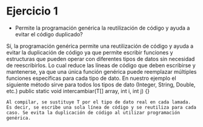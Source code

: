 # Ejercicio 1
- Permite la programación genérica la reutilización de código y ayuda a evitar el código duplicado?

Sí, la programación genérica permite una reutilización de código y ayuda a evitar la duplicación de código ya que permite escribir funciones y estructuras que pueden operar con diferentes tipos de datos sin necesidad de reescribirlos. Lo cual reduce las líneas de código que deben escribirse y mantenerse, ya que una única función genérica puede reemplazar múltiples funciones específicas para cada tipo de dato.
En nuestro ejemplo el siguiente método sirve para todos los tipos de dato (Integer, String, Double, etc.)
    public static <T> void intercambiar(T[] array, int i, int j) {}

    Al compilar, se sustituye T por el tipo de dato real en cada lamada. Es decir, se escribe una sola línea de código y se reutiliza para cada caso. Se evita la duplicación de código al utilizar programación genérica.

